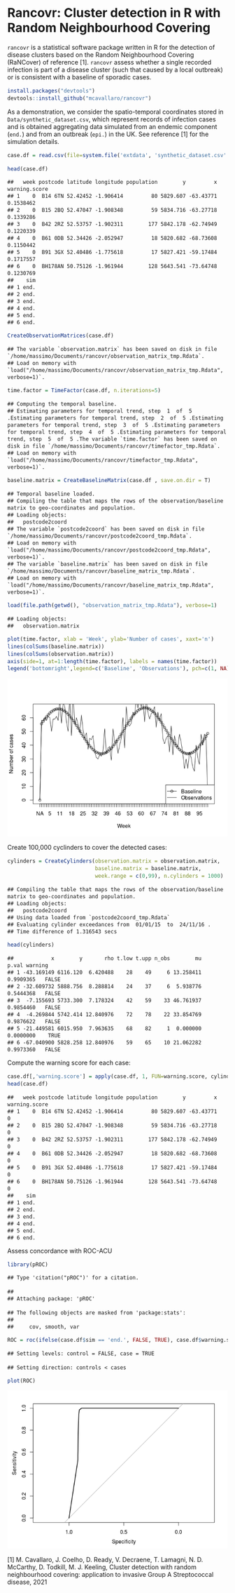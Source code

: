 # Rancovr: Cluster detection in R with Random Neighbourhood Covering

`rancovr` is a statistical software package written in R for the
detection of disease clusters based on the Random Neighbourhood Covering
(RaNCover) of reference \[1\]. `rancovr` assess whether a single
recorded infection is part of a disease cluster (such that caused by a
local outbreak) or is consistent with a baseline of sporadic cases.

``` r
install.packages("devtools")
devtools::install_github("mcavallaro/rancovr")
```

As a demonstration, we consider the spatio-temporal coordinates stored
in `Data/synthetic_dataset.csv`, which represent records of infection
cases and is obtained aggregating data simulated from an endemic
component (`end.`) and from an outbreak (`epi.`) in the UK. See
reference \[1\] for the simulation details.

``` r
case.df = read.csv(file=system.file('extdata', 'synthetic_dataset.csv' , package='rancovr'), sep = ',', stringsAsFactors = F)
```

``` r
head(case.df)
```

    ##   week postcode latitude longitude population        y         x warning.score
    ## 1    0  B14 6TN 52.42452 -1.906414         80 5829.607 -63.43771     0.1538462
    ## 2    0  B15 2BQ 52.47047 -1.908348         59 5834.716 -63.27718     0.1339286
    ## 3    0  B42 2RZ 52.53757 -1.902311        177 5842.178 -62.74949     0.1220339
    ## 4    0  B61 0DB 52.34426 -2.052947         18 5820.682 -68.73608     0.1150442
    ## 5    0  B91 3GX 52.40486 -1.775618         17 5827.421 -59.17484     0.1717557
    ## 6    0  BH178AN 50.75126 -1.961944        128 5643.541 -73.64748     0.1230769
    ##    sim
    ## 1 end.
    ## 2 end.
    ## 3 end.
    ## 4 end.
    ## 5 end.
    ## 6 end.

``` r
CreateObservationMatrices(case.df)
```

    ## The variable `observation.matrix` has been saved on disk in file `/home/massimo/Documents/rancovr/observation_matrix_tmp.Rdata`.
    ## Load on memory with `load("/home/massimo/Documents/rancovr/observation_matrix_tmp.Rdata", verbose=1)`.

``` r
time.factor = TimeFactor(case.df, n.iterations=5)
```

    ## Computing the temporal baseline.
    ## Estimating parameters for temporal trend, step  1  of  5 .Estimating parameters for temporal trend, step  2  of  5 .Estimating parameters for temporal trend, step  3  of  5 .Estimating parameters for temporal trend, step  4  of  5 .Estimating parameters for temporal trend, step  5  of  5 .The variable `time.factor` has been saved on disk in file `/home/massimo/Documents/rancovr/timefactor_tmp.Rdata`.
    ## Load on memory with `load("/home/massimo/Documents/rancovr/timefactor_tmp.Rdata", verbose=1)`.

``` r
baseline.matrix = CreateBaselineMatrix(case.df , save.on.dir = T)
```

    ## Temporal baseline loaded.
    ## Compiling the table that maps the rows of the observation/baseline matrix to geo-coordinates and population.
    ## Loading objects:
    ##   postcode2coord
    ## The variable `postcode2coord` has been saved on disk in file `/home/massimo/Documents/rancovr/postcode2coord_tmp.Rdata`.
    ## Load on memory with `load("/home/massimo/Documents/rancovr/postcode2coord_tmp.Rdata", verbose=1)`.
    ## The variable `baseline.matrix` has been saved on disk in file `/home/massimo/Documents/rancovr/baseline_matrix_tmp.Rdata`.
    ## Load on memory with `load("/home/massimo/Documents/rancovr/baseline_matrix_tmp.Rdata", verbose=1)`.

``` r
load(file.path(getwd(), "observation_matrix_tmp.Rdata"), verbose=1)
```

    ## Loading objects:
    ##   observation.matrix

``` r
plot(time.factor, xlab = 'Week', ylab='Number of cases', xaxt='n')
lines(colSums(baseline.matrix))
lines(colSums(observation.matrix))
axis(side=1, at=1:length(time.factor), labels = names(time.factor))
legend('bottomright',legend=c('Baseline', 'Observations'), pch=c(1, NA), lty=c(1,1))
```

![](README_files/figure-markdown_github/unnamed-chunk-8-1.png)

Create 100,000 cyclinders to cover the detected cases:

``` r
cylinders = CreateCylinders(observation.matrix = observation.matrix,
                            baseline.matrix = baseline.matrix,
                            week.range = c(0,99), n.cylinders = 1000)
```

    ## Compiling the table that maps the rows of the observation/baseline matrix to geo-coordinates and population.
    ## Loading objects:
    ##   postcode2coord
    ## Using data loaded from `postcode2coord_tmp.Rdata`
    ## Evaluating cylinder exceedances from  01/01/15  to  24/11/16 .
    ## Time difference of 1.316543 secs

``` r
head(cylinders)
```

    ##            x        y       rho t.low t.upp n_obs        mu     p.val warning
    ## 1 -43.169149 6116.120  6.420488    28    49     6 13.258411 0.9909365   FALSE
    ## 2 -32.609732 5888.756  8.288814    24    37     6  5.938776 0.5444368   FALSE
    ## 3  -7.155693 5733.300  7.178324    42    59    33 46.761937 0.9854460   FALSE
    ## 4  -4.269844 5742.414 12.840976    72    78    22 33.854769 0.9876622   FALSE
    ## 5 -21.449581 6015.950  7.963635    68    82     1  0.000000 0.0000000    TRUE
    ## 6 -67.040900 5828.258 12.840976    59    65    10 21.062282 0.9973360   FALSE

Compute the warning score for each case:

``` r
case.df[,'warning.score'] = apply(case.df, 1, FUN=warning.score, cylinders)
head(case.df)
```

    ##   week postcode latitude longitude population        y         x warning.score
    ## 1    0  B14 6TN 52.42452 -1.906414         80 5829.607 -63.43771             0
    ## 2    0  B15 2BQ 52.47047 -1.908348         59 5834.716 -63.27718             0
    ## 3    0  B42 2RZ 52.53757 -1.902311        177 5842.178 -62.74949             0
    ## 4    0  B61 0DB 52.34426 -2.052947         18 5820.682 -68.73608             0
    ## 5    0  B91 3GX 52.40486 -1.775618         17 5827.421 -59.17484             0
    ## 6    0  BH178AN 50.75126 -1.961944        128 5643.541 -73.64748             0
    ##    sim
    ## 1 end.
    ## 2 end.
    ## 3 end.
    ## 4 end.
    ## 5 end.
    ## 6 end.

Assess concordance with ROC-ACU

``` r
library(pROC)
```

    ## Type 'citation("pROC")' for a citation.

    ## 
    ## Attaching package: 'pROC'

    ## The following objects are masked from 'package:stats':
    ## 
    ##     cov, smooth, var

``` r
ROC = roc(ifelse(case.df$sim == 'end.', FALSE, TRUE), case.df$warning.score)
```

    ## Setting levels: control = FALSE, case = TRUE

    ## Setting direction: controls < cases

``` r
plot(ROC)
```

![](README_files/figure-markdown_github/unnamed-chunk-11-1.png)

\[1\] M. Cavallaro, J. Coelho, D. Ready, V. Decraene, T. Lamagni, N. D.
McCarthy, D. Todkill, M. J. Keeling, Cluster detection with random
neighbourhood covering: application to invasive Group A Streptococcal
disease, 2021
